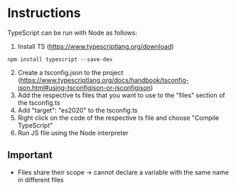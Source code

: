# Instructions
TypeScript can be run with Node as follows:
1) Install TS (https://www.typescriptlang.org/download)
```npm
npm install typescript --save-dev
```
2) Create a tsconfig.json to the project (https://www.typescriptlang.org/docs/handbook/tsconfig-json.html#using-tsconfigjson-or-jsconfigjson)
3) Add the respective ts files that you want to use to the "files" section of the tsconfig.ts
4) Add "target": "es2020" to the tsconfig.ts
5) Right click on the code of the respective ts file and choose "Compile TypeScript"
6) Run JS file using the Node interpreter

## Important
* Files share their scope 
  -> cannot declare a variable with the same name in different files
